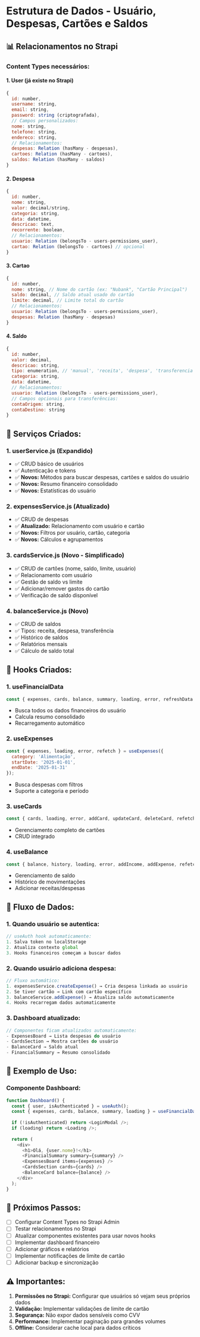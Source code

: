 # Estrutura de Dados - Usuário, Despesas, Cartões e Saldos

## 📊 Relacionamentos no Strapi

### Content Types necessários:

#### 1. **User** (já existe no Strapi)
```javascript
{
  id: number,
  username: string,
  email: string,
  password: string (criptografada),
  // Campos personalizados:
  nome: string,
  telefone: string,
  endereco: string,
  // Relacionamentos:
  despesas: Relation (hasMany - despesas),
  cartoes: Relation (hasMany - cartoes),
  saldos: Relation (hasMany - saldos)
}
```

#### 2. **Despesa**
```javascript
{
  id: number,
  nome: string,
  valor: decimal/string,
  categoria: string,
  data: datetime,
  descricao: text,
  recorrente: boolean,
  // Relacionamentos:
  usuario: Relation (belongsTo - users-permissions_user),
  cartao: Relation (belongsTo - cartoes) // opcional
}
```

#### 3. **Cartao**
```javascript
{
  id: number,
  nome: string, // Nome do cartão (ex: "Nubank", "Cartão Principal")
  saldo: decimal, // Saldo atual usado do cartão
  limite: decimal, // Limite total do cartão
  // Relacionamentos:
  usuario: Relation (belongsTo - users-permissions_user),
  despesas: Relation (hasMany - despesas)
}
```

#### 4. **Saldo**
```javascript
{
  id: number,
  valor: decimal,
  descricao: string,
  tipo: enumeration, // 'manual', 'receita', 'despesa', 'transferencia'
  categoria: string,
  data: datetime,
  // Relacionamentos:
  usuario: Relation (belongsTo - users-permissions_user),
  // Campos opcionais para transferências:
  contaOrigem: string,
  contaDestino: string
}
```

## 🔧 Serviços Criados:

### 1. **userService.js** (Expandido)
- ✅ CRUD básico de usuários
- ✅ Autenticação e tokens
- ✅ **Novos:** Métodos para buscar despesas, cartões e saldos do usuário
- ✅ **Novos:** Resumo financeiro consolidado
- ✅ **Novos:** Estatísticas do usuário

### 2. **expensesService.js** (Atualizado)
- ✅ CRUD de despesas
- ✅ **Atualizado:** Relacionamento com usuário e cartão
- ✅ **Novos:** Filtros por usuário, cartão, categoria
- ✅ **Novos:** Cálculos e agrupamentos

### 3. **cardsService.js** (Novo - Simplificado)
- ✅ CRUD de cartões (nome, saldo, limite, usuário)
- ✅ Relacionamento com usuário
- ✅ Gestão de saldo vs limite
- ✅ Adicionar/remover gastos do cartão
- ✅ Verificação de saldo disponível

### 4. **balanceService.js** (Novo)
- ✅ CRUD de saldos
- ✅ Tipos: receita, despesa, transferência
- ✅ Histórico de saldos
- ✅ Relatórios mensais
- ✅ Cálculo de saldo total

## 🎣 Hooks Criados:

### 1. **useFinancialData**
```javascript
const { expenses, cards, balance, summary, loading, error, refreshData } = useFinancialData();
```
- Busca todos os dados financeiros do usuário
- Calcula resumo consolidado
- Recarregamento automático

### 2. **useExpenses**
```javascript
const { expenses, loading, error, refetch } = useExpenses({ 
  category: 'Alimentação',
  startDate: '2025-01-01',
  endDate: '2025-01-31'
});
```
- Busca despesas com filtros
- Suporte a categoria e período

### 3. **useCards**
```javascript
const { cards, loading, error, addCard, updateCard, deleteCard, refetch } = useCards();
```
- Gerenciamento completo de cartões
- CRUD integrado

### 4. **useBalance**
```javascript
const { balance, history, loading, error, addIncome, addExpense, refetch } = useBalance();
```
- Gerenciamento de saldo
- Histórico de movimentações
- Adicionar receitas/despesas

## 🔄 Fluxo de Dados:

### 1. **Quando usuário se autentica:**
```javascript
// useAuth hook automaticamente:
1. Salva token no localStorage
2. Atualiza contexto global
3. Hooks financeiros começam a buscar dados
```

### 2. **Quando usuário adiciona despesa:**
```javascript
// Fluxo automático:
1. expensesService.createExpense() → Cria despesa linkada ao usuário
2. Se tiver cartão → Link com cartão específico
3. balanceService.addExpense() → Atualiza saldo automaticamente
4. Hooks recarregam dados automaticamente
```

### 3. **Dashboard atualizado:**
```javascript
// Componentes ficam atualizados automaticamente:
- ExpensesBoard → Lista despesas do usuário
- CardsSection → Mostra cartões do usuário
- BalanceCard → Saldo atual
- FinancialSummary → Resumo consolidado
```

## 📝 Exemplo de Uso:

### Componente Dashboard:
```javascript
function Dashboard() {
  const { user, isAuthenticated } = useAuth();
  const { expenses, cards, balance, summary, loading } = useFinancialData();
  
  if (!isAuthenticated) return <LoginModal />;
  if (loading) return <Loading />;
  
  return (
    <div>
      <h1>Olá, {user.nome}!</h1>
      <FinancialSummary summary={summary} />
      <ExpensesBoard items={expenses} />
      <CardsSection cards={cards} />
      <BalanceCard balance={balance} />
    </div>
  );
}
```

## 🎯 Próximos Passos:

- [ ] Configurar Content Types no Strapi Admin
- [ ] Testar relacionamentos no Strapi
- [ ] Atualizar componentes existentes para usar novos hooks
- [ ] Implementar dashboard financeiro
- [ ] Adicionar gráficos e relatórios
- [ ] Implementar notificações de limite de cartão
- [ ] Adicionar backup e sincronização

## ⚠️ Importantes:

1. **Permissões no Strapi:** Configurar que usuários só vejam seus próprios dados
2. **Validação:** Implementar validações de limite de cartão
3. **Segurança:** Não expor dados sensíveis como CVV
4. **Performance:** Implementar paginação para grandes volumes
5. **Offline:** Considerar cache local para dados críticos
